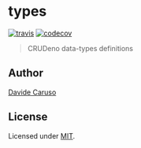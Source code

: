 # types
[![travis](https://travis-ci.com/crudeno/types.svg?branch=master)](https://travis-ci.org/crudeno/types)
[![codecov](https://img.shields.io/codecov/c/gh/crudeno/types?style=flat-square)](https://codecov.io/gh/crudeno/types)

> CRUDeno data-types definitions

## Author
[Davide Caruso](https://about.me/davidecaruso)

## License
Licensed under [MIT](LICENSE).
